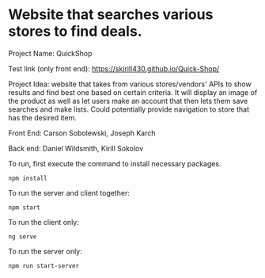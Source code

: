 # Website that searches various stores to find deals.
Project Name: QuickShop

Test link (only front end): https://skirill430.github.io/Quick-Shop/

Project Idea: website that takes from various stores/vendors' APIs to show results and find best one based on certain criteria. It will display an image of the product as well as let users make an account that then lets them save searches and make lists. Could potentially provide navigation to store that has the desired item.

Front End:
Carson Sobolewski, 
Joseph Karch

Back end:
Daniel Wildsmith, 
Kirill Sokolov

To run, first execute the command to install necessary packages.
```
npm install
```

To run the server and client together:
```
npm start
```

To run the client only:
```
ng serve
```

To run the server only:
```
npm run start-server
```
